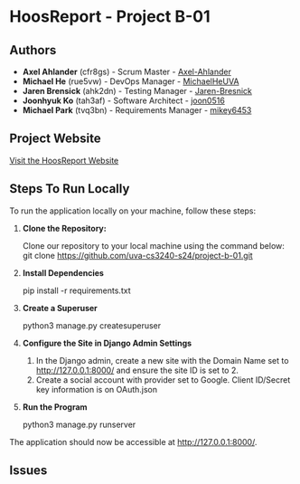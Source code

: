 # HoosReport - Project B-01

## Authors

- **Axel Ahlander** (cfr8gs) - Scrum Master - [Axel-Ahlander](https://github.com/Axel-Ahlander)
- **Michael He** (rue5vw) - DevOps Manager - [MichaelHeUVA](https://github.com/MichaelHeUVA)
- **Jaren Brensick** (ahk2dn) - Testing Manager - [Jaren-Bresnick](https://github.com/Jaren-Bresnick)
- **Joonhyuk Ko** (tah3af) - Software Architect - [joon0516](https://github.com/joon0516)
- **Michael Park** (tvq3bn) - Requirements Manager - [mikey6453](https://github.com/mikey6453)

## Project Website

[Visit the HoosReport Website](https://project-b-01-d00b72518ac8.herokuapp.com/)

## Steps To Run Locally

To run the application locally on your machine, follow these steps:

1. **Clone the Repository:**

   Clone our repository to your local machine using the command below:
   git clone https://github.com/uva-cs3240-s24/project-b-01.git

2. **Install Dependencies**

    pip install -r requirements.txt

3. **Create a Superuser**

    python3 manage.py createsuperuser

4. **Configure the Site in Django Admin Settings**

    1. In the Django admin, create a new site with the Domain Name set to http://127.0.0.1:8000/ and ensure the site ID is set to 2.
    2. Create a social account with provider set to Google. Client ID/Secret key information is on OAuth.json


5. **Run the Program**

    python3 manage.py runserver


The application should now be accessible at http://127.0.0.1:8000/.

## Issues
